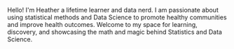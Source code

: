 
Hello! I'm Heather a lifetime learner and data nerd. I am passionate about using statistical methods and Data Science to promote healthy communities and improve health outcomes. Welcome to my space for learning, discovery, and showcasing the math and magic behind Statistics and Data Science.
